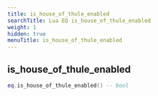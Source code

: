 ```yaml
---
title: is_house_of_thule_enabled
searchTitle: Lua EQ is_house_of_thule_enabled
weight: 1
hidden: true
menuTitle: is_house_of_thule_enabled
---
```

## is_house_of_thule_enabled
```lua
eq.is_house_of_thule_enabled() -- bool
```